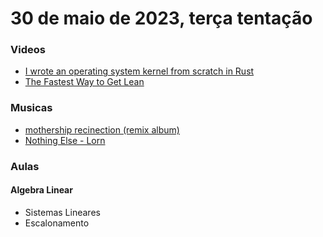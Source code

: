 # 30 de maio de 2023, terça tentação

### Videos

- [I wrote an operating system kernel from scratch in Rust](https://www.youtube.com/watch?v=yq-msJOQ4nU&ab_channel=C-STATE)
- [The Fastest Way to Get Lean](https://www.youtube.com/watch?v=ZLmUDtbe1O8&ab_channel=ATHLEAN-X%E2%84%A2)

### Musicas

- [mothership recinection (remix album)](https://open.spotify.com/album/1sKK9IjmKRa3gwXxmOU7en?si=80BPn2c9StmuRFX8vf7XeA)
- [Nothing Else - Lorn](https://open.spotify.com/album/4yJRiHgjkDz25FyNNfH65I?si=QRF7MGBcTGS6sB41tmdBjQ)

### Aulas

#### Algebra Linear

- Sistemas Lineares
- Escalonamento
